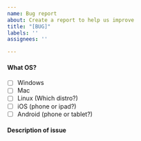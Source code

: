 ```yaml
---
name: Bug report
about: Create a report to help us improve
title: "[BUG]"
labels: ''
assignees: ''

---
```


#### What OS?

- [ ] Windows
- [ ] Mac
- [ ] Linux (Which distro?)
- [ ] iOS (phone or ipad?)
- [ ] Android (phone or tablet?)

#### Description of issue
